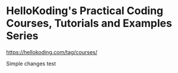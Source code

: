 # HelloKoding's Practical Coding Courses, Tutorials and Examples Series

https://hellokoding.com/tag/courses/

Simple changes test